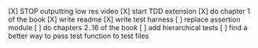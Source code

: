[X] STOP outputting low res video
[X] start TDD extension
[X] do chapter 1 of the book
[X] write readme
[X] write test harness
[ ] replace assertion module
[ ] do chapters 2..16 of the book
[ ] add hierarchical tests
[ ] find a better way to pass test function to test files
